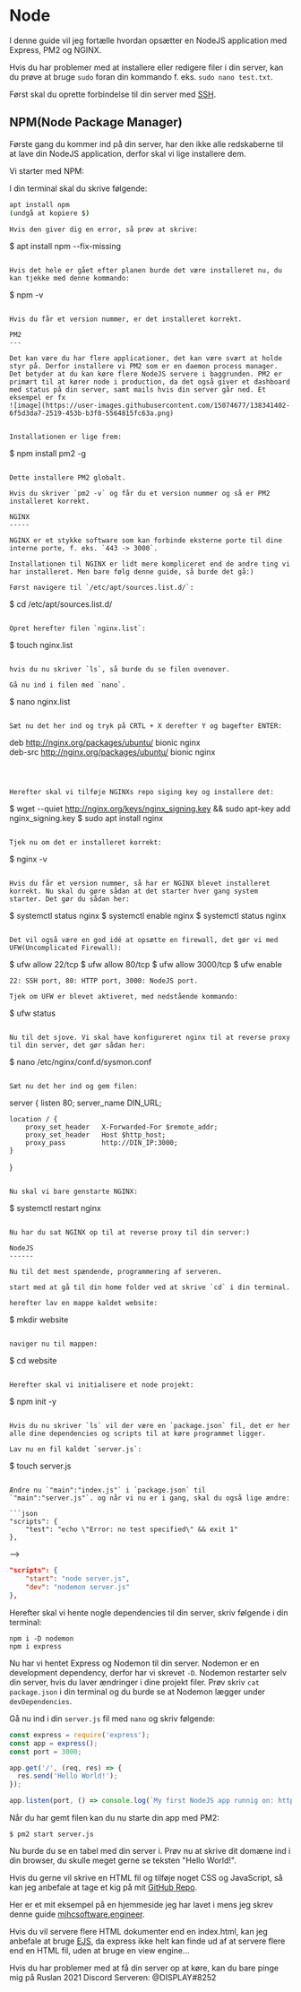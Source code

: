 Node
============
I denne guide vil jeg fortælle hvordan opsætter en NodeJS application med Express, PM2 og NGINX.

Hvis du har problemer med at installere eller redigere filer i din server, kan du prøve at bruge `sudo` foran din kommando f. eks. `sudo nano test.txt`.

Først skal du oprette forbindelse til din server med [SSH](#).

NPM(Node Package Manager)
-------------------------

Første gang du kommer ind på din server, har den ikke alle redskaberne til at lave din NodeJS application, derfor skal vi lige installere dem.

Vi starter med NPM:

I din terminal skal du skrive følgende:

```bash
apt install npm
(undgå at kopiere $)

Hvis den giver dig en error, så prøv at skrive:

```
$ apt install npm --fix-missing
```

Hvis det hele er gået efter planen burde det være installeret nu, du kan tjekke med denne kommando:

```
$ npm -v
```

Hvis du får et version nummer, er det installeret korrekt.

PM2
---

Det kan være du har flere applicationer, det kan være svært at holde styr på. Derfor installere vi PM2 som er en daemon process manager. Det betyder at du kan køre flere NodeJS servere i baggrunden. PM2 er primært til at kører node i production, da det også giver et dashboard med status på din server, samt mails hvis din server går ned. Et eksempel er fx 
![image](https://user-images.githubusercontent.com/15074677/138341402-6f5d3da7-2519-453b-b3f8-5564815fc63a.png)


Installationen er lige frem:

```
$ npm install pm2 -g
```

Dette installere PM2 globalt.

Hvis du skriver `pm2 -v` og får du et version nummer og så er PM2 installeret korrekt.

NGINX
-----

NGINX er et stykke software som kan forbinde eksterne porte til dine interne porte, f. eks. `443 -> 3000`.

Installationen til NGINX er lidt mere kompliceret end de andre ting vi har installeret. Men bare følg denne guide, så burde det gå:)

Først navigere til `/etc/apt/sources.list.d/`:

```
$ cd /etc/apt/sources.list.d/
```

Opret herefter filen `nginx.list`:

```
$ touch nginx.list
```

hvis du nu skriver `ls`, så burde du se filen ovenover.

Gå nu ind i filen med `nano`.

```
$ nano nginx.list
```

Sæt nu det her ind og tryk på CRTL + X derefter Y og bagefter ENTER:

```
deb http://nginx.org/packages/ubuntu/ bionic nginx  
deb-src http://nginx.org/packages/ubuntu/ bionic nginx
```



Herefter skal vi tilføje NGINXs repo siging key og installere det:

```
$ wget --quiet http://nginx.org/keys/nginx_signing.key && sudo apt-key add nginx_signing.key
$ sudo apt install nginx
```

Tjek nu om det er installeret korrekt:

```
$ nginx -v
```

Hvis du får et version nummer, så har er NGINX blevet installeret korrekt. Nu skal du gøre sådan at det starter hver gang system starter. Det gør du sådan her:

```
$ systemctl status nginx
$ systemctl enable nginx
$ systemctl status nginx
```

Det vil også være en god idé at opsætte en firewall, det gør vi med UFW(Uncomplicated Firewall):

```
$ ufw allow 22/tcp
$ ufw allow 80/tcp
$ ufw allow 3000/tcp
$ ufw enable
```
22: SSH port, 80: HTTP port, 3000: NodeJS port.

Tjek om UFW er blevet aktiveret, med nedstående kommando:

```
$ ufw status
```

Nu til det sjove. Vi skal have konfigureret nginx til at reverse proxy til din server, det gør sådan her:

```
$ nano /etc/nginx/conf.d/sysmon.conf 
```

Sæt nu det her ind og gem filen:

```
server {
    listen 80;
    server_name DIN_URL;

    location / {
        proxy_set_header   X-Forwarded-For $remote_addr;
        proxy_set_header   Host $http_host;
        proxy_pass         http://DIN_IP:3000;
    }
}
```

Nu skal vi bare genstarte NGINX:

```
$ systemctl restart nginx
```

Nu har du sat NGINX op til at reverse proxy til din server:)

NodeJS
------

Nu til det mest spændende, programmering af serveren.

start med at gå til din home folder ved at skrive `cd` i din terminal.

herefter lav en mappe kaldet website:

```
$ mkdir website
```

naviger nu til mappen:

```
$ cd website
```

Herefter skal vi initialisere et node projekt:

```
$ npm init -y
```

Hvis du nu skriver `ls` vil der være en `package.json` fil, det er her alle dine dependencies og scripts til at køre programmet ligger.

Lav nu en fil kaldet `server.js`:

```
$ touch server.js
```

Ændre nu `"main":"index.js"` i `package.json` til `"main":"server.js"`. og når vi nu er i gang, skal du også lige ændre:

```json
"scripts": {
    "test": "echo \"Error: no test specified\" && exit 1"
},
```
-->
```json
"scripts": {
    "start": "node server.js",
    "dev": "nodemon server.js"
},
```

Herefter skal vi hente nogle dependencies til din server, skriv følgende i din terminal:

```
npm i -D nodemon
npm i express
```

Nu har vi hentet Express og Nodemon til din server. Nodemon er en development dependency, derfor har vi skrevet `-D`. Nodemon restarter selv din server, hvis du laver ændringer i dine projekt filer. Prøv skriv `cat package.json` i din terminal og du burde se at Nodemon lægger under `devDependencies`. 

Gå nu ind i din `server.js` fil med `nano` og skriv følgende:

```js
const express = require('express');
const app = express();
const port = 3000;

app.get('/', (req, res) => {
  res.send('Hello World!');
});

app.listen(port, () => console.log(`My first NodeJS app runnig on: http://localhost:${port}`));
```

Når du har gemt filen kan du nu starte din app med PM2:

```
$ pm2 start server.js
```

Nu burde du se en tabel med din server i. Prøv nu at skrive dit domæne ind i din browser, du skulle meget gerne se teksten "Hello World!".

Hvis du gerne vil skrive en HTML fil og tilføje noget CSS og JavaScript, så kan jeg anbefale at tage et kig på mit [GitHub Repo](https://github.com/MJHC/ruslanServerGuide).

Her er et mit eksempel på en hjemmeside jeg har lavet i mens jeg skrev denne guide [mjhcsoftware.engineer](http://mjhcsoftware.engineer/).

Hvis du vil servere flere HTML dokumenter end en index.html, kan jeg anbefale at bruge [EJS](https://www.digitalocean.com/community/tutorials/how-to-use-ejs-to-template-your-node-application), da express ikke helt kan finde ud af at servere flere end en HTML fil, uden at bruge en view engine...

Hvis du har problemer med at få din server op at køre, kan du bare pinge mig på Ruslan 2021 Discord Serveren: @DISPLAY#8252

